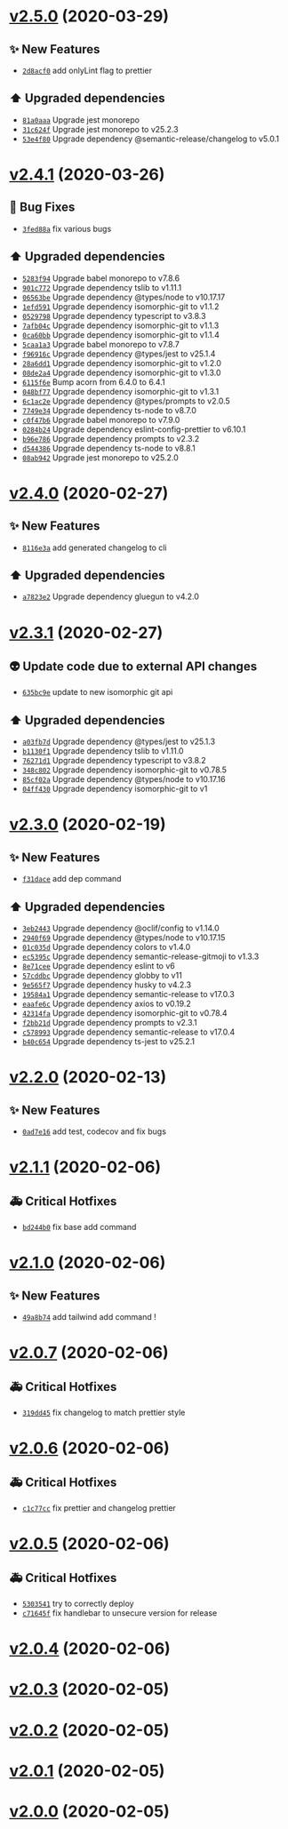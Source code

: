 # [v2.5.0](https://github.com/beaussan/nbx/compare/v2.4.1...v2.5.0) (2020-03-29)

## ✨ New Features

- [`2d8acf0`](https://github.com/beaussan/nbx/commit/2d8acf0)  add onlyLint flag to prettier 

## ⬆️ Upgraded dependencies

- [`81a0aaa`](https://github.com/beaussan/nbx/commit/81a0aaa)  Upgrade jest monorepo 
- [`31c624f`](https://github.com/beaussan/nbx/commit/31c624f)  Upgrade jest monorepo to v25.2.3 
- [`53e4f80`](https://github.com/beaussan/nbx/commit/53e4f80)  Upgrade dependency @semantic-release/changelog to v5.0.1

# [v2.4.1](https://github.com/beaussan/nbx/compare/v2.4.0...v2.4.1) (2020-03-26)

## 🐛 Bug Fixes

- [`3fed88a`](https://github.com/beaussan/nbx/commit/3fed88a)  fix various bugs 

## ⬆️ Upgraded dependencies

- [`5283f94`](https://github.com/beaussan/nbx/commit/5283f94)  Upgrade babel monorepo to v7.8.6 
- [`901c772`](https://github.com/beaussan/nbx/commit/901c772)  Upgrade dependency tslib to v1.11.1 
- [`06563be`](https://github.com/beaussan/nbx/commit/06563be)  Upgrade dependency @types/node to v10.17.17 
- [`1efd591`](https://github.com/beaussan/nbx/commit/1efd591)  Upgrade dependency isomorphic-git to v1.1.2 
- [`0529798`](https://github.com/beaussan/nbx/commit/0529798)  Upgrade dependency typescript to v3.8.3 
- [`7afb04c`](https://github.com/beaussan/nbx/commit/7afb04c)  Upgrade dependency isomorphic-git to v1.1.3 
- [`0ca60bb`](https://github.com/beaussan/nbx/commit/0ca60bb)  Upgrade dependency isomorphic-git to v1.1.4 
- [`5caa1a3`](https://github.com/beaussan/nbx/commit/5caa1a3)  Upgrade babel monorepo to v7.8.7 
- [`f96916c`](https://github.com/beaussan/nbx/commit/f96916c)  Upgrade dependency @types/jest to v25.1.4 
- [`28a6dd1`](https://github.com/beaussan/nbx/commit/28a6dd1)  Upgrade dependency isomorphic-git to v1.2.0 
- [`08de2a4`](https://github.com/beaussan/nbx/commit/08de2a4)  Upgrade dependency isomorphic-git to v1.3.0 
- [`6115f6e`](https://github.com/beaussan/nbx/commit/6115f6e)  Bump acorn from 6.4.0 to 6.4.1 
- [`048bf77`](https://github.com/beaussan/nbx/commit/048bf77)  Upgrade dependency isomorphic-git to v1.3.1 
- [`6c1ac2e`](https://github.com/beaussan/nbx/commit/6c1ac2e)  Upgrade dependency @types/prompts to v2.0.5 
- [`7749e34`](https://github.com/beaussan/nbx/commit/7749e34)  Upgrade dependency ts-node to v8.7.0 
- [`c0f47b6`](https://github.com/beaussan/nbx/commit/c0f47b6)  Upgrade babel monorepo to v7.9.0 
- [`0284b24`](https://github.com/beaussan/nbx/commit/0284b24)  Upgrade dependency eslint-config-prettier to v6.10.1 
- [`b96e786`](https://github.com/beaussan/nbx/commit/b96e786)  Upgrade dependency prompts to v2.3.2 
- [`d544386`](https://github.com/beaussan/nbx/commit/d544386)  Upgrade dependency ts-node to v8.8.1 
- [`08ab942`](https://github.com/beaussan/nbx/commit/08ab942)  Upgrade jest monorepo to v25.2.0

# [v2.4.0](https://github.com/beaussan/nbx/compare/v2.3.1...v2.4.0) (2020-02-27)

## ✨ New Features

- [`8116e3a`](https://github.com/beaussan/nbx/commit/8116e3a)  add generated changelog to cli 

## ⬆️ Upgraded dependencies

- [`a7823e2`](https://github.com/beaussan/nbx/commit/a7823e2)  Upgrade dependency gluegun to v4.2.0

# [v2.3.1](https://github.com/beaussan/nbx/compare/v2.3.0...v2.3.1) (2020-02-27)

## 👽 Update code due to external API changes

- [`635bc9e`](https://github.com/beaussan/nbx/commit/635bc9e)  update to new isomorphic git api 

## ⬆️ Upgraded dependencies

- [`a03fb7d`](https://github.com/beaussan/nbx/commit/a03fb7d)  Upgrade dependency @types/jest to v25.1.3 
- [`b1130f1`](https://github.com/beaussan/nbx/commit/b1130f1)  Upgrade dependency tslib to v1.11.0 
- [`76271d1`](https://github.com/beaussan/nbx/commit/76271d1)  Upgrade dependency typescript to v3.8.2 
- [`348c802`](https://github.com/beaussan/nbx/commit/348c802)  Upgrade dependency isomorphic-git to v0.78.5 
- [`85cf02a`](https://github.com/beaussan/nbx/commit/85cf02a)  Upgrade dependency @types/node to v10.17.16 
- [`04ff430`](https://github.com/beaussan/nbx/commit/04ff430)  Upgrade dependency isomorphic-git to v1

# [v2.3.0](https://github.com/beaussan/nbx/compare/v2.2.0...v2.3.0) (2020-02-19)

## ✨ New Features

- [`f31dace`](https://github.com/beaussan/nbx/commit/f31dace)  add dep command 

## ⬆️ Upgraded dependencies

- [`3eb2443`](https://github.com/beaussan/nbx/commit/3eb2443)  Upgrade dependency @oclif/config to v1.14.0 
- [`2940f69`](https://github.com/beaussan/nbx/commit/2940f69)  Upgrade dependency @types/node to v10.17.15 
- [`01c035d`](https://github.com/beaussan/nbx/commit/01c035d)  Upgrade dependency colors to v1.4.0 
- [`ec5395c`](https://github.com/beaussan/nbx/commit/ec5395c)  Upgrade dependency semantic-release-gitmoji to v1.3.3 
- [`8e71cee`](https://github.com/beaussan/nbx/commit/8e71cee)  Upgrade dependency eslint to v6 
- [`57cddbc`](https://github.com/beaussan/nbx/commit/57cddbc)  Upgrade dependency globby to v11 
- [`9e565f7`](https://github.com/beaussan/nbx/commit/9e565f7)  Upgrade dependency husky to v4.2.3 
- [`19584a1`](https://github.com/beaussan/nbx/commit/19584a1)  Upgrade dependency semantic-release to v17.0.3 
- [`eaafe6c`](https://github.com/beaussan/nbx/commit/eaafe6c)  Upgrade dependency axios to v0.19.2 
- [`42314fa`](https://github.com/beaussan/nbx/commit/42314fa)  Upgrade dependency isomorphic-git to v0.78.4 
- [`f2bb21d`](https://github.com/beaussan/nbx/commit/f2bb21d)  Upgrade dependency prompts to v2.3.1 
- [`c578993`](https://github.com/beaussan/nbx/commit/c578993)  Upgrade dependency semantic-release to v17.0.4 
- [`b40c654`](https://github.com/beaussan/nbx/commit/b40c654)  Upgrade dependency ts-jest to v25.2.1

# [v2.2.0](https://github.com/beaussan/nbx/compare/v2.1.1...v2.2.0) (2020-02-13)

## ✨ New Features

- [`0ad7e16`](https://github.com/beaussan/nbx/commit/0ad7e16)  add test, codecov and fix bugs

# [v2.1.1](https://github.com/beaussan/nbx/compare/v2.1.0...v2.1.1) (2020-02-06)

## 🚑 Critical Hotfixes

- [`bd244b0`](https://github.com/beaussan/nbx/commit/bd244b0)  fix base add command

# [v2.1.0](https://github.com/beaussan/nbx/compare/v2.0.7...v2.1.0) (2020-02-06)

## ✨ New Features

- [`49a8b74`](https://github.com/beaussan/nbx/commit/49a8b74)  add tailwind add command !

# [v2.0.7](https://github.com/beaussan/nbx/compare/v2.0.6...v2.0.7) (2020-02-06)

## 🚑 Critical Hotfixes

- [`319dd45`](https://github.com/beaussan/nbx/commit/319dd45) fix changelog to match prettier style

# [v2.0.6](https://github.com/beaussan/nbx/compare/v2.0.5...v2.0.6) (2020-02-06)

## 🚑 Critical Hotfixes

- [`c1c77cc`](https://github.com/beaussan/nbx/commit/c1c77cc) fix prettier and changelog prettier

# [v2.0.5](https://github.com/beaussan/nbx/compare/v2.0.4...v2.0.5) (2020-02-06)

## 🚑 Critical Hotfixes

- [`5303541`](https://github.com/beaussan/nbx/commit/5303541) try to correctly deploy
- [`c71645f`](https://github.com/beaussan/nbx/commit/c71645f) fix handlebar to unsecure version for release

# [v2.0.4](https://github.com/beaussan/nbx/compare/v2.0.3...v2.0.4) (2020-02-06)

# [v2.0.3](https://github.com/beaussan/nbx/compare/v2.0.2...v2.0.3) (2020-02-05)

# [v2.0.2](https://github.com/beaussan/nbx/compare/v2.0.1...v2.0.2) (2020-02-05)

# [v2.0.1](https://github.com/beaussan/nbx/compare/v2.0.0...v2.0.1) (2020-02-05)

# [v2.0.0](https://github.com/beaussan/nbx/compare/v1.2.0...v2.0.0) (2020-02-05)

